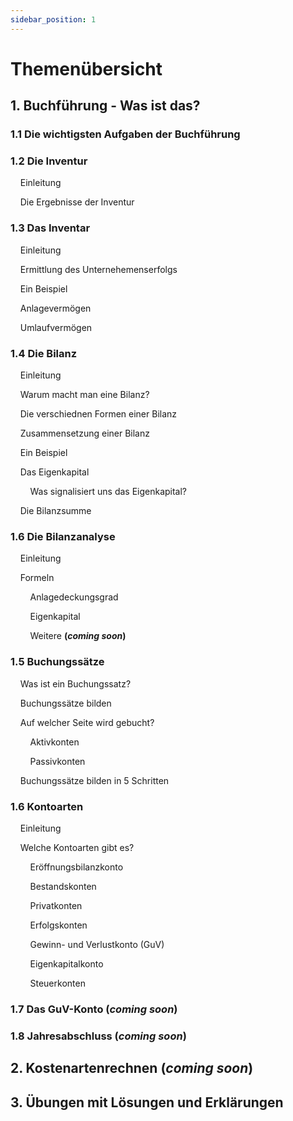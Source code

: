 ```yaml
---
sidebar_position: 1
---
```


# Themenübersicht

## 1. Buchführung - Was ist das?

### 1.1 Die wichtigsten Aufgaben der Buchführung

### 1.2 Die Inventur

&nbsp;&nbsp;&nbsp;&nbsp;Einleitung

&nbsp;&nbsp;&nbsp;&nbsp;Die Ergebnisse der Inventur

### 1.3 Das Inventar

&nbsp;&nbsp;&nbsp;&nbsp;Einleitung

&nbsp;&nbsp;&nbsp;&nbsp;Ermittlung des Unternehemenserfolgs

&nbsp;&nbsp;&nbsp;&nbsp;Ein Beispiel

&nbsp;&nbsp;&nbsp;&nbsp;Anlagevermögen

&nbsp;&nbsp;&nbsp;&nbsp;Umlaufvermögen

### 1.4 Die Bilanz

&nbsp;&nbsp;&nbsp;&nbsp;Einleitung

&nbsp;&nbsp;&nbsp;&nbsp;Warum macht man eine Bilanz?

&nbsp;&nbsp;&nbsp;&nbsp;Die verschiednen Formen einer Bilanz

&nbsp;&nbsp;&nbsp;&nbsp;Zusammensetzung einer Bilanz

&nbsp;&nbsp;&nbsp;&nbsp;Ein Beispiel

&nbsp;&nbsp;&nbsp;&nbsp;Das Eigenkapital

&nbsp;&nbsp;&nbsp;&nbsp;&nbsp;&nbsp;&nbsp;&nbsp;Was signalisiert uns das Eigenkapital?

&nbsp;&nbsp;&nbsp;&nbsp;Die Bilanzsumme

### 1.6 Die Bilanzanalyse

&nbsp;&nbsp;&nbsp;&nbsp;Einleitung

&nbsp;&nbsp;&nbsp;&nbsp;Formeln

&nbsp;&nbsp;&nbsp;&nbsp;&nbsp;&nbsp;&nbsp;&nbsp;Anlagedeckungsgrad

&nbsp;&nbsp;&nbsp;&nbsp;&nbsp;&nbsp;&nbsp;&nbsp;Eigenkapital

&nbsp;&nbsp;&nbsp;&nbsp;&nbsp;&nbsp;&nbsp;&nbsp;Weitere **(_coming soon_)**

### 1.5 Buchungssätze

&nbsp;&nbsp;&nbsp;&nbsp;Was ist ein Buchungssatz?

&nbsp;&nbsp;&nbsp;&nbsp;Buchungssätze bilden

&nbsp;&nbsp;&nbsp;&nbsp;Auf welcher Seite wird gebucht?

&nbsp;&nbsp;&nbsp;&nbsp;&nbsp;&nbsp;&nbsp;&nbsp;Aktivkonten

&nbsp;&nbsp;&nbsp;&nbsp;&nbsp;&nbsp;&nbsp;&nbsp;Passivkonten

&nbsp;&nbsp;&nbsp;&nbsp;Buchungssätze bilden in 5 Schritten

### 1.6 Kontoarten

&nbsp;&nbsp;&nbsp;&nbsp;Einleitung

&nbsp;&nbsp;&nbsp;&nbsp;Welche Kontoarten gibt es?

&nbsp;&nbsp;&nbsp;&nbsp;&nbsp;&nbsp;&nbsp;&nbsp;Eröffnungsbilanzkonto

&nbsp;&nbsp;&nbsp;&nbsp;&nbsp;&nbsp;&nbsp;&nbsp;Bestandskonten

&nbsp;&nbsp;&nbsp;&nbsp;&nbsp;&nbsp;&nbsp;&nbsp;Privatkonten

&nbsp;&nbsp;&nbsp;&nbsp;&nbsp;&nbsp;&nbsp;&nbsp;Erfolgskonten

&nbsp;&nbsp;&nbsp;&nbsp;&nbsp;&nbsp;&nbsp;&nbsp;Gewinn- und Verlustkonto (GuV)

&nbsp;&nbsp;&nbsp;&nbsp;&nbsp;&nbsp;&nbsp;&nbsp;Eigenkapitalkonto

&nbsp;&nbsp;&nbsp;&nbsp;&nbsp;&nbsp;&nbsp;&nbsp;Steuerkonten

### 1.7 Das GuV-Konto **(_coming soon_)**

### 1.8 Jahresabschluss **(_coming soon_)**

## 2. Kostenartenrechnen **(_coming soon_)**

## 3. Übungen mit Lösungen und Erklärungen
